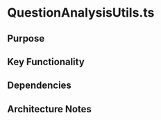 # QuestionAnalysisUtils.ts

## Purpose

## Key Functionality

## Dependencies

## Architecture Notes

